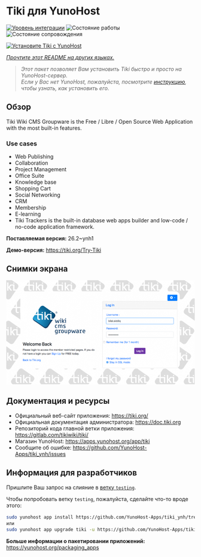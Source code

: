 <!--
Важно: этот README был автоматически сгенерирован <https://github.com/YunoHost/apps/tree/master/tools/readme_generator>
Он НЕ ДОЛЖЕН редактироваться вручную.
-->

# Tiki для YunoHost

[![Уровень интеграции](https://dash.yunohost.org/integration/tiki.svg)](https://ci-apps.yunohost.org/ci/apps/tiki/) ![Состояние работы](https://ci-apps.yunohost.org/ci/badges/tiki.status.svg) ![Состояние сопровождения](https://ci-apps.yunohost.org/ci/badges/tiki.maintain.svg)

[![Установите Tiki с YunoHost](https://install-app.yunohost.org/install-with-yunohost.svg)](https://install-app.yunohost.org/?app=tiki)

*[Прочтите этот README на других языках.](./ALL_README.md)*

> *Этот пакет позволяет Вам установить Tiki быстро и просто на YunoHost-сервер.*  
> *Если у Вас нет YunoHost, пожалуйста, посмотрите [инструкцию](https://yunohost.org/install), чтобы узнать, как установить его.*

## Обзор

Tiki Wiki CMS Groupware is the Free / Libre / Open Source Web Application with the most built-in features.

### Use cases
- Web Publishing
- Collaboration
- Project Management
- Office Suite
- Knowledge base
- Shopping Cart
- Social Networking
- CRM
- Membership
- E-learning
- Tiki Trackers is the built-in database web apps builder and low-code / no-code application framework.


**Поставляемая версия:** 26.2~ynh1

**Демо-версия:** <https://tiki.org/Try-Tiki>

## Снимки экрана

![Снимок экрана Tiki](./doc/screenshots/Screenshot.png)

## Документация и ресурсы

- Официальный веб-сайт приложения: <https://tiki.org/>
- Официальная документация администратора: <https://doc.tiki.org>
- Репозиторий кода главной ветки приложения: <https://gitlab.com/tikiwiki/tiki/>
- Магазин YunoHost: <https://apps.yunohost.org/app/tiki>
- Сообщите об ошибке: <https://github.com/YunoHost-Apps/tiki_ynh/issues>

## Информация для разработчиков

Пришлите Ваш запрос на слияние в [ветку `testing`](https://github.com/YunoHost-Apps/tiki_ynh/tree/testing).

Чтобы попробовать ветку `testing`, пожалуйста, сделайте что-то вроде этого:

```bash
sudo yunohost app install https://github.com/YunoHost-Apps/tiki_ynh/tree/testing --debug
или
sudo yunohost app upgrade tiki -u https://github.com/YunoHost-Apps/tiki_ynh/tree/testing --debug
```

**Больше информации о пакетировании приложений:** <https://yunohost.org/packaging_apps>
